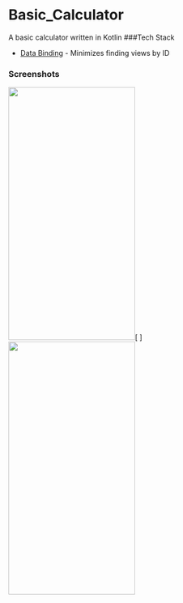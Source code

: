 # Basic_Calculator
A basic calculator written in Kotlin
###Tech Stack
  * [Data Binding][1] - Minimizes finding views by ID

### Screenshots
<image src="screenshots/1.jpg" height="500" width="250">[ ]<image src="screenshots/demo.gif" height="500" width="250">

[1]: https://developer.android.com/topic/libraries/data-binding/
